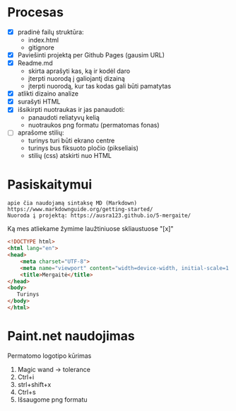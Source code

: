 # Procesas

- [x] pradinė failų struktūra:
    - index.html
    - gitignore
- [x] Paviešinti projektą per Github Pages (gausim URL)
- [x] Readme.md
    - skirta aprašyti kas, ką ir kodėl daro
    - įterpti nuorodą į galiojantį dizainą
    - įterpti nuorodą, kur tas kodas gali būti pamatytas
- [x] atlikti dizaino analize
- [x] surašyti HTML
- [x] išsikirpti nuotraukas ir jas panaudoti:
    - panaudoti reliatyvų kelią
    - nuotraukos png formatu (permatomas fonas)
- [ ] aprašome stilių:
    - turinys turi būti ekrano centre
    - turinys bus fiksuoto pločio (pikseliais)
    - stilių (css) atskirti nuo HTML

 # Pasiskaitymui 

    apie čia naudojamą sintaksę MD (Markdown)
    https://www.markdownguide.org/getting-started/
    Nuoroda į projektą: https://ausra123.github.io/5-mergaite/

Ką mes atliekame žymime laužtiniuose skliaustuose "[x]"

```html
<!DOCTYPE html>
<html lang="en">
<head>
    <meta charset="UTF-8">
    <meta name="viewport" content="width=device-width, initial-scale=1.0">
    <title>Mergaitė</title>
</head>
<body>
   Turinys
</body>
</html>
```
 # Paint.net naudojimas
 Permatomo logotipo kūrimas
 1. Magic wand -> tolerance
 2. Ctrl+i
 3. strl+shift+x
 4. Ctrl+s
 5. Išsaugome png formatu